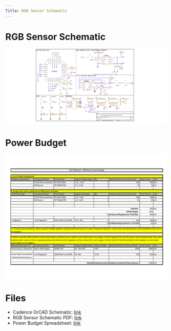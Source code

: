 ```yaml
---
Title: RGB Sensor Schematic
---
```


# RGB Sensor Schematic
![Schematic](../images/diagrams/EGR314%20-%20INDIVIDUAL%20SCHEMATIC%20-%20EMITTLEM.png)

# Power Budget
![Budget](../images/diagrams/Power%20Budget.png) 

# Files
 - Cadence OrCAD Schematic: [link](ZIP/TEAM201%20-%20RGB%20SENSOR%20-%20EMITTLEM.zip)  
 - RGB Sensor Schematic PDF: [link](PDF/TEAM201%20-%20RGB%20SENSOR%20-%20EMITTLEM.pdf)
 - Power Budget Spreadsheet: [link](images/diagrams/Sensor%20Power%20Budget.xlsx)
